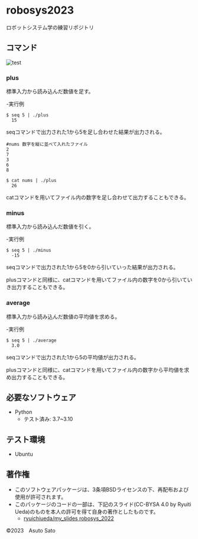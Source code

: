 # robosys2023
ロボットシステム学の練習リポジトリ

## コマンド
![test](https://github.com/asutosato/robosys2023/actions/workflows/test.yml/badge.svg)

### plus

標準入力から読み込んだ数値を足す。

-実行例
```
$ seq 5 | ./plus
  15
```
seqコマンドで出力された1から5を足し合わせた結果が出力される。

```
#nums 数字を縦に並べて入れたファイル
2
7
3
6
8
```
```
$ cat nums | ./plus
  26
```
catコマンドを用いてファイル内の数字を足し合わせて出力することもできる。


### minus

標準入力から読み込んだ数値を引く。

-実行例
```
$ seq 5 | ./minus
  -15
```
seqコマンドで出力された1から5を0から引いていった結果が出力される。

plusコマンドと同様に、catコマンドを用いてファイル内の数字を0から引いていき出力することもできる。


### average

標準入力から読み込んだ数値の平均値を求める。

-実行例
```
$ seq 5 | ./average
  3.0
```
seqコマンドで出力された1から5の平均値が出力される。

plusコマンドと同様に、catコマンドを用いてファイル内の数字から平均値を求め出力することもできる。


## 必要なソフトウェア
* Python
  * テスト済み: 3.7~3.10

## テスト環境
* Ubuntu

## 著作権
* このソフトウェアパッケージは、3条項BSDライセンスの下、再配布および使用が許可されます。
* このパッケージのコードの一部は、下記のスライド(CC-BYSA 4.0 by Ryuiti Ueda)のものを本人の許可を得て自身の著作としたものです。
   * [ryuichiueda/my_slides robosys_2022](https://github.com/ryuichiueda/my_slides/tree/master/robosys_2022)

©2023　Asuto Sato
